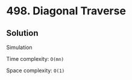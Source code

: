 # 498. Diagonal Traverse

## Solution

Simulation

Time complexity: `O(mn)`

Space complexity: `O(1)`
